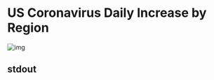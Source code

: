# US Coronavirus Daily Increase by Region

![img](https://upload.wikimedia.org/wikipedia/commons/thumb/f/f1/Census_Regions_and_Division_of_the_United_States.svg/1280px-Census_Regions_and_Division_of_the_United_States.svg.png)

## stdout

